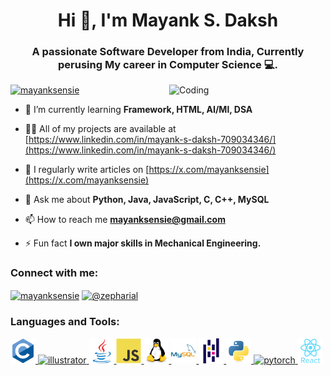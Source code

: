 <h1 align="center">Hi 👋, I'm Mayank S. Daksh</h1>
<h3 align="center">A passionate Software Developer from India, Currently perusing My career in Computer Science 💻.</h3>
<img align="right" alt="Coding" width="250" src="https://media1.tenor.com/m/ietYfzXVOLUAAAAd/hatsune-miku-cute.gif">

<p align="left"> <a href="https://twitter.com/mayanksensie" target="blank"><img src="https://img.shields.io/twitter/follow/mayanksensie?logo=twitter&style=for-the-badge" alt="mayanksensie" /></a> </p>

- 🌱 I’m currently learning **Framework, HTML, AI/Ml, DSA**

- 👨‍💻 All of my projects are available at [https://www.linkedin.com/in/mayank-s-daksh-709034346/](https://www.linkedin.com/in/mayank-s-daksh-709034346/)

- 📝 I regularly write articles on [https://x.com/mayanksensie](https://x.com/mayanksensie)

- 💬 Ask me about **Python, Java, JavaScript, C, C++, MySQL**

- 📫 How to reach me **mayanksensie@gmail.com**

- ⚡ Fun fact **I own major skills in Mechanical Engineering.**

<h3 align="left">Connect with me:</h3>
<p align="left">
<a href="https://twitter.com/mayanksensie" target="blank"><img align="center" src="https://raw.githubusercontent.com/rahuldkjain/github-profile-readme-generator/master/src/images/icons/Social/twitter.svg" alt="mayanksensie" height="30" width="40" /></a>
<a href="https://instagram.com/@zepharial" target="blank"><img align="center" src="https://raw.githubusercontent.com/rahuldkjain/github-profile-readme-generator/master/src/images/icons/Social/instagram.svg" alt="@zepharial" height="30" width="40" /></a>
</p>

<h3 align="left">Languages and Tools:</h3>
<p align="left"> <a href="https://www.cprogramming.com/" target="_blank" rel="noreferrer"> <img src="https://raw.githubusercontent.com/devicons/devicon/master/icons/c/c-original.svg" alt="c" width="40" height="40"/>   </a> <a href="https://www.adobe.com/in/products/illustrator.html" target="_blank" rel="noreferrer"> <img src="https://www.vectorlogo.zone/logos/adobe_illustrator/adobe_illustrator-icon.svg" alt="illustrator" width="40" height="40"/> </a> <a href="https://www.java.com" target="_blank" rel="noreferrer"> <img src="https://raw.githubusercontent.com/devicons/devicon/master/icons/java/java-original.svg" alt="java" width="40" height="40"/> </a> <a href="https://developer.mozilla.org/en-US/docs/Web/JavaScript" target="_blank" rel="noreferrer"> <img src="https://raw.githubusercontent.com/devicons/devicon/master/icons/javascript/javascript-original.svg" alt="javascript" width="40" height="40"/> </a> <a href="https://www.linux.org/" target="_blank" rel="noreferrer"> <img src="https://raw.githubusercontent.com/devicons/devicon/master/icons/linux/linux-original.svg" alt="linux" width="40" height="40"/> </a> <a href="https://www.mysql.com/" target="_blank" rel="noreferrer"> <img src="https://raw.githubusercontent.com/devicons/devicon/master/icons/mysql/mysql-original-wordmark.svg" alt="mysql" width="40" height="40"/> </a> <a href="https://pandas.pydata.org/" target="_blank" rel="noreferrer"> <img src="https://raw.githubusercontent.com/devicons/devicon/2ae2a900d2f041da66e950e4d48052658d850630/icons/pandas/pandas-original.svg" alt="pandas" width="40" height="40"/> </a> <a href="https://www.python.org" target="_blank" rel="noreferrer"> <img src="https://raw.githubusercontent.com/devicons/devicon/master/icons/python/python-original.svg" alt="python" width="40" height="40"/> </a> <a href="https://pytorch.org/" target="_blank" rel="noreferrer"> <img src="https://www.vectorlogo.zone/logos/pytorch/pytorch-icon.svg" alt="pytorch" width="40" height="40"/> </a> <a href="https://reactjs.org/" target="_blank" rel="noreferrer"> <img src="https://raw.githubusercontent.com/devicons/devicon/master/icons/react/react-original-wordmark.svg" alt="react" width="40" height="40"/> </a> </p>

